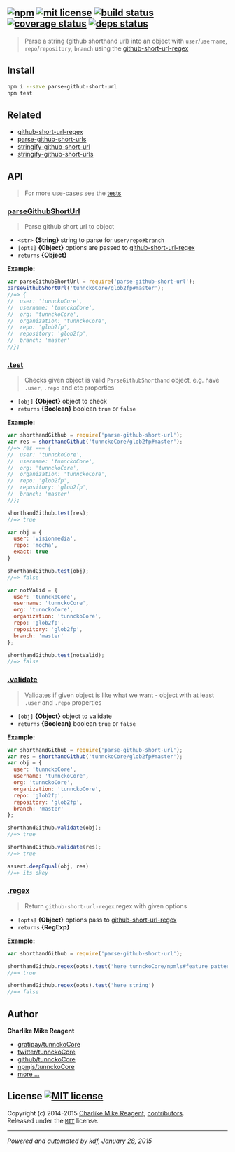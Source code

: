 ## [![npm][npmjs-img]][npmjs-url] [![mit license][license-img]][license-url] [![build status][travis-img]][travis-url] [![coverage status][coveralls-img]][coveralls-url] [![deps status][daviddm-img]][daviddm-url]

> Parse a string (github shorthand url) into an object with `user`/`username`, `repo`/`repository`, `branch` using the [github-short-url-regex][github-short-url-regex]

## Install
```bash
npm i --save parse-github-short-url
npm test
```

## Related
- [github-short-url-regex][github-short-url-regex]
- [parse-github-short-urls][parse-github-short-urls]
- [stringify-github-short-url][stringify-github-short-url]
- [stringify-github-short-urls][stringify-github-short-urls]


## API
> For more use-cases see the [tests](./test.js)

### [parseGithubShortUrl](./index.js#L45)
> Parse github short url to object

- `<str>` **{String}** string to parse for `user/repo#branch`  
- `[opts]` **{Object}** options are passed to [github-short-url-regex][github-short-url-regex]  
- `returns` **{Object}**  

**Example:**

```js
var parseGithubShortUrl = require('parse-github-short-url');
parseGithubShortUrl('tunnckoCore/glob2fp#master');
//=> {
//  user: 'tunnckoCore',
//  username: 'tunnckoCore',
//  org: 'tunnckoCore',
//  organization: 'tunnckoCore',
//  repo: 'glob2fp',
//  repository: 'glob2fp',
//  branch: 'master'
//};
```

### [.test](./index.js#L115)
> Checks given object is valid `ParseGithubShorthand` object, e.g. have `.user`, `.repo` and etc properties

- `[obj]` **{Object}** object to check  
- `returns` **{Boolean}** boolean `true` or `false`  

**Example:**

```js
var shorthandGithub = require('parse-github-short-url');
var res = shorthandGithub('tunnckoCore/glob2fp#master');
//=> res === {
//  user: 'tunnckoCore',
//  username: 'tunnckoCore',
//  org: 'tunnckoCore',
//  organization: 'tunnckoCore',
//  repo: 'glob2fp',
//  repository: 'glob2fp',
//  branch: 'master'
//};

shorthandGithub.test(res);
//=> true

var obj = {
  user: 'visionmedia',
  repo: 'mocha',
  exact: true
}

shorthandGithub.test(obj);
//=> false

var notValid = {
  user: 'tunnckoCore',
  username: 'tunnckoCore',
  org: 'tunnckoCore',
  organization: 'tunnckoCore',
  repo: 'glob2fp',
  repository: 'glob2fp',
  branch: 'master'
};

shorthandGithub.test(notValid);
//=> false
```

### [.validate](./index.js#L156)
> Validates if given object is like what we want - object with
at least `.user` and `.repo` properties

- `[obj]` **{Object}** object to validate  
- `returns` **{Boolean}** boolean `true` or `false`  

**Example:**

```js
var shorthandGithub = require('parse-github-short-url');
var res = shorthandGithub('tunnckoCore/glob2fp#master');
var obj = {
  user: 'tunnckoCore',
  username: 'tunnckoCore',
  org: 'tunnckoCore',
  organization: 'tunnckoCore',
  repo: 'glob2fp',
  repository: 'glob2fp',
  branch: 'master'
};

shorthandGithub.validate(obj);
//=> true

shorthandGithub.validate(res);
//=> true

assert.deepEqual(obj, res)
//=> its okey
```

### [.regex](./index.js#L173)
> Return `github-short-url-regex` regex with given options

- `[opts]` **{Object}**  options pass to [github-short-url-regex][github-short-url-regex]  
- `returns` **{RegExp}**

**Example:**

```js
var shorthandGithub = require('parse-github-short-url');

shorthandGithub.regex(opts).test('here tunnckoCore/npmls#feature pattern')
//=> true

shorthandGithub.regex(opts).test('here string')
//=> false
```


## Author
**Charlike Mike Reagent**
+ [gratipay/tunnckoCore][author-gratipay]
+ [twitter/tunnckoCore][author-twitter]
+ [github/tunnckoCore][author-github]
+ [npmjs/tunnckoCore][author-npmjs]
+ [more ...][contrib-more]


## License [![MIT license][license-img]][license-url]
Copyright (c) 2014-2015 [Charlike Mike Reagent][contrib-more], [contributors][contrib-graf].  
Released under the [`MIT`][license-url] license.


[npmjs-url]: http://npm.im/parse-github-short-url
[npmjs-img]: https://img.shields.io/npm/v/parse-github-short-url.svg?style=flat&label=parse-github-short-url

[coveralls-url]: https://coveralls.io/r/tunnckoCore/parse-github-short-url?branch=master
[coveralls-img]: https://img.shields.io/coveralls/tunnckoCore/parse-github-short-url.svg?style=flat

[license-url]: https://github.com/tunnckoCore/parse-github-short-url/blob/master/license.md
[license-img]: https://img.shields.io/badge/license-MIT-blue.svg?style=flat

[travis-url]: https://travis-ci.org/tunnckoCore/parse-github-short-url
[travis-img]: https://img.shields.io/travis/tunnckoCore/parse-github-short-url.svg?style=flat

[daviddm-url]: https://david-dm.org/tunnckoCore/parse-github-short-url
[daviddm-img]: https://img.shields.io/david/tunnckoCore/parse-github-short-url.svg?style=flat

[author-gratipay]: https://gratipay.com/tunnckoCore
[author-twitter]: https://twitter.com/tunnckoCore
[author-github]: https://github.com/tunnckoCore
[author-npmjs]: https://npmjs.org/~tunnckocore

[contrib-more]: http://j.mp/1stW47C
[contrib-graf]: https://github.com/tunnckoCore/parse-github-short-url/graphs/contributors

***

_Powered and automated by [kdf](https://github.com/tunnckoCore), January 28, 2015_

[github-short-url-regex]: https://github.com/regexps/github-short-url-regex
[parse-github-short-url]: https://github.com/tunnckoCore/parse-github-short-url
[parse-github-short-urls]: https://github.com/tunnckoCore/parse-github-short-urls
[stringify-github-short-url]: https://github.com/tunnckoCore/stringify-github-short-url
[stringify-github-short-urls]: https://github.com/tunnckoCore/stringify-github-short-urls
